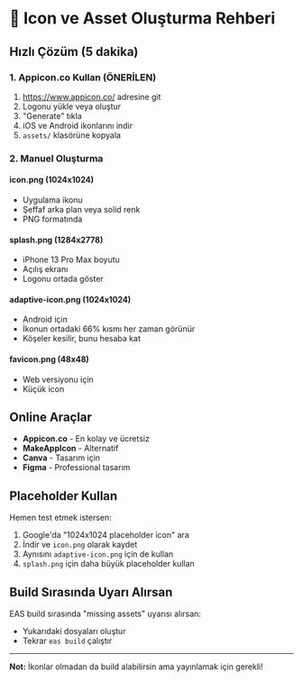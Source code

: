 # 🎨 Icon ve Asset Oluşturma Rehberi

## Hızlı Çözüm (5 dakika)

### 1. Appicon.co Kullan (ÖNERİLEN)
1. https://www.appicon.co/ adresine git
2. Logonu yükle veya oluştur
3. "Generate" tıkla
4. iOS ve Android ikonlarını indir
5. `assets/` klasörüne kopyala

### 2. Manuel Oluşturma

#### icon.png (1024x1024)
- Uygulama ikonu
- Şeffaf arka plan veya solid renk
- PNG formatında

#### splash.png (1284x2778)
- iPhone 13 Pro Max boyutu
- Açılış ekranı
- Logonu ortada göster

#### adaptive-icon.png (1024x1024)
- Android için
- İkonun ortadaki 66% kısmı her zaman görünür
- Köşeler kesilir, bunu hesaba kat

#### favicon.png (48x48)
- Web versiyonu için
- Küçük icon

## Online Araçlar

- **Appicon.co** - En kolay ve ücretsiz
- **MakeAppIcon** - Alternatif
- **Canva** - Tasarım için
- **Figma** - Professional tasarım

## Placeholder Kullan

Hemen test etmek istersen:
1. Google'da "1024x1024 placeholder icon" ara
2. İndir ve `icon.png` olarak kaydet
3. Aynısını `adaptive-icon.png` için de kullan
4. `splash.png` için daha büyük placeholder kullan

## Build Sırasında Uyarı Alırsan

EAS build sırasında "missing assets" uyarısı alırsan:
- Yukarıdaki dosyaları oluştur
- Tekrar `eas build` çalıştır

---

**Not:** İkonlar olmadan da build alabilirsin ama yayınlamak için gerekli!

